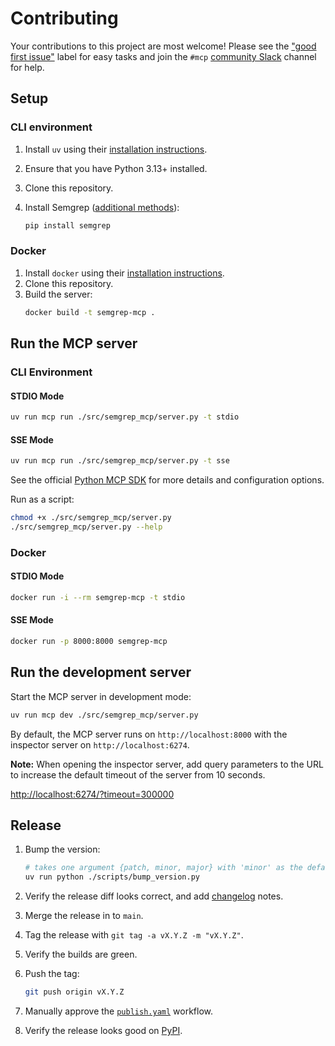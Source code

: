 # Contributing

Your contributions to this project are most welcome! Please see the ["good first issue"](https://github.com/semgrep/mcp/labels/good%20first%20issue) label for easy tasks and join the `#mcp` [community Slack](https://go.semgrep.dev/slack) channel for help.

## Setup

### CLI environment

1. Install `uv` using their [installation instructions](https://docs.astral.sh/uv/getting-started/installation/).

1. Ensure that you have Python 3.13+ installed.

1. Clone this repository.

1. Install Semgrep ([additional methods](https://semgrep.dev/docs/getting-started/quickstart)):

   ```bash
   pip install semgrep
   ```

### Docker

1. Install `docker` using their [installation instructions](https://docs.docker.com/get-started/get-docker/).
1. Clone this repository.
1. Build the server:
   ```bash
   docker build -t semgrep-mcp .
   ```

## Run the MCP server

### CLI Environment

#### STDIO Mode

```bash
uv run mcp run ./src/semgrep_mcp/server.py -t stdio
```

#### SSE Mode

```bash
uv run mcp run ./src/semgrep_mcp/server.py -t sse
```

See the official [Python MCP SDK](https://github.com/modelcontextprotocol/python-sdk) for more details and configuration options.

Run as a script:

```bash
chmod +x ./src/semgrep_mcp/server.py
./src/semgrep_mcp/server.py --help
```

### Docker

#### STDIO Mode

```bash
docker run -i --rm semgrep-mcp -t stdio
```

#### SSE Mode

```bash
docker run -p 8000:8000 semgrep-mcp
```

## Run the development server

Start the MCP server in development mode:

```bash
uv run mcp dev ./src/semgrep_mcp/server.py
```

By default, the MCP server runs on `http://localhost:8000` with the inspector server on `http://localhost:6274`.

**Note:** When opening the inspector server, add query parameters to the URL to increase the default timeout of the server from 10 seconds.

[http://localhost:6274/?timeout=300000](http://localhost:6274/?timeout=300000)

## Release

1. Bump the version:

   ```bash
   # takes one argument {patch, minor, major} with 'minor' as the default argument
   uv run python ./scripts/bump_version.py 
   ```

1. Verify the release diff looks correct, and add [changelog](CHANGELOG.md) notes.

1. Merge the release in to `main`.

1. Tag the release with `git tag -a vX.Y.Z -m "vX.Y.Z"`.

1. Verify the builds are green.

1. Push the tag:

   ```bash
   git push origin vX.Y.Z
   ```

1. Manually approve the [`publish.yaml`](https://github.com/semgrep/mcp/actions/workflows/publish.yml) workflow.

1. Verify the release looks good on [PyPI](https://pypi.org/p/semgrep-mcp).
